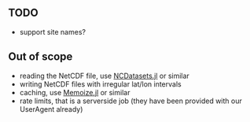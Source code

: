 ## TODO

- support site names?

## Out of scope

- reading the NetCDF file, use [NCDatasets.jl](https://github.com/Alexander-Barth/NCDatasets.jl) or similar
- writing NetCDF files with irregular lat/lon intervals
- caching, use [Memoize.jl](https://github.com/JuliaCollections/Memoize.jl) or similar
- rate limits, that is a serverside job (they have been provided with our UserAgent already)
